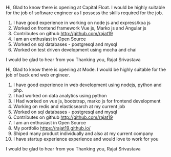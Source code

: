 Hi,
Glad to know there is opening at Capital Float. I would be highly suitable for the job of software engineer as I possess the skills required for the job. 
1. I have good experience in working on node js and express/koa js
2. Worked on frontend framework Vue js, Marko js and Angular js
3. Contributes on github http://github.com/rajat19
4. I am an enthusiast in Open Source
5. Worked on sql databases - postgresql and mysql
6. Worked on test driven development using mocha and chai

I would be glad to hear from you 
Thanking you,
Rajat Srivastava

Hi,
Glad to know there is opening at Mode. I would be highly suitable for the job of back end web engineer. 
1. I have good experience in web development using nodejs, python and php.
2. I had worked on data analytics using python
3. I Had worked on vue js, bootstrap, marko js for frontend development
4. Working on redis and elasticsearch at my current job
5. Worked on sql databases - postgresql and mysql
6. Contributes on github http://github.com/rajat19
7. I am an enthusiast in Open Source
8. My portfolio https://rajat19.github.io/
9. Shiped many product individually and also at my current company
10. I have startup experience experience and would love to work for you

I would be glad to hear from you 
Thanking you,
Rajat Srivastava